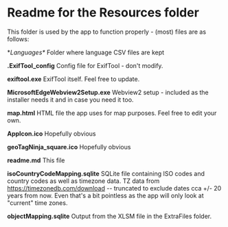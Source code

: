 # Readme for the Resources folder

This folder is used by the app to function properly - (most) files are as follows:

**Languages\**
Folder where language CSV files are kept

**.ExifTool_config**
Config file for ExifTool - don't modify.

**exiftool.exe**
ExifTool itself. Feel free to update.

**MicrosoftEdgeWebview2Setup.exe**
Webview2 setup - included as the installer needs it and in case you need it too.

**map.html**
HTML file the app uses for map purposes. Feel free to edit your own.

**AppIcon.ico**
Hopefully obvious

**geoTagNinja_square.ico**
Hopefully obvious

**readme.md**
This file

**isoCountryCodeMapping.sqlite**
SQLite file containing ISO codes and country codes as well as timezone data.
TZ data from https://timezonedb.com/download -- truncated to exclude dates cca +/- 20 years from now. Even that's a bit pointless as the app will only look at "current" time zones.

**objectMapping.sqlite**
Output from the XLSM file in the ExtraFiles folder.